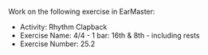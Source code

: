 Work on the following exercise in EarMaster:
- Activity: Rhythm Clapback
- Exercise Name: 4/4 - 1 bar: 16th & 8th - including rests
- Exercise Number: 25.2
